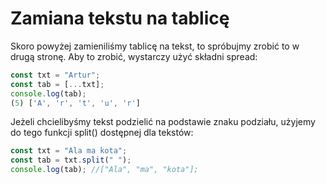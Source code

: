 # Zamiana tekstu na tablicę

Skoro powyżej zamieniliśmy tablicę na tekst, to spróbujmy zrobić to w drugą stronę. Aby to zrobić, wystarczy użyć składni spread:

```js
const txt = "Artur";
const tab = [...txt];
console.log(tab);
(5) ['A', 'r', 't', 'u', 'r']
```

Jeżeli chcielibyśmy tekst podzielić na podstawie znaku podziału, użyjemy do tego funkcji split() dostępnej dla tekstów:

```js
const txt = "Ala ma kota";
const tab = txt.split(" ");
console.log(tab); //["Ala", "ma", "kota"];
```